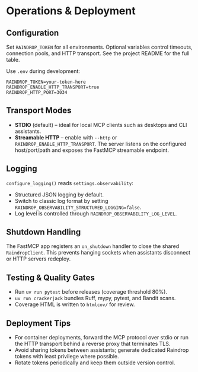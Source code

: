 # Operations & Deployment

## Configuration

Set `RAINDROP_TOKEN` for all environments. Optional variables control timeouts,
connection pools, and HTTP transport. See the project README for the full table.

Use `.env` during development:

```
RAINDROP_TOKEN=your-token-here
RAINDROP_ENABLE_HTTP_TRANSPORT=true
RAINDROP_HTTP_PORT=3034
```

## Transport Modes

- **STDIO** (default) – ideal for local MCP clients such as desktops and CLI
  assistants.
- **Streamable HTTP** – enable with `--http` or `RAINDROP_ENABLE_HTTP_TRANSPORT`.
  The server listens on the configured host/port/path and exposes the FastMCP
  streamable endpoint.

## Logging

`configure_logging()` reads `settings.observability`:

- Structured JSON logging by default.
- Switch to classic log format by setting
  `RAINDROP_OBSERVABILITY_STRUCTURED_LOGGING=false`.
- Log level is controlled through `RAINDROP_OBSERVABILITY_LOG_LEVEL`.

## Shutdown Handling

The FastMCP app registers an `on_shutdown` handler to close the shared
`RaindropClient`. This prevents hanging sockets when assistants disconnect or
HTTP servers redeploy.

## Testing & Quality Gates

- Run `uv run pytest` before releases (coverage threshold 80%).
- `uv run crackerjack` bundles Ruff, mypy, pytest, and Bandit scans.
- Coverage HTML is written to `htmlcov/` for review.

## Deployment Tips

- For container deployments, forward the MCP protocol over stdio or run the
  HTTP transport behind a reverse proxy that terminates TLS.
- Avoid sharing tokens between assistants; generate dedicated Raindrop tokens
  with least privilege where possible.
- Rotate tokens periodically and keep them outside version control.
